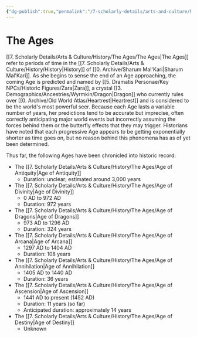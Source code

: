 ```yaml
---
{"dg-publish":true,"permalink":"/7-scholarly-details/arts-and-culture/history/the-ages/the-ages/","noteIcon":""}
---
```



# The Ages

[[7. Scholarly Details/Arts & Culture/History/The Ages/The Ages\|The Ages]] refer to periods of time in the [[7. Scholarly Details/Arts & Culture/History/History\|History]] of [[0. Archive/Sharum Mal'Kari\|Sharum Mal'Kari]]. As she begins to sense the end of an Age approaching, the coming Age is predicted and named by [[5. Dramatis Personae/Key NPCs/Historic Figures/Zara\|Zara]], a crystal [[3. Demographics/Ancestries/Wyrmkin/Dragon\|Dragon]] who currently rules over [[0. Archive/Old World Atlas/Heartrest\|Heartrest]] and is considered to be the world's most powerful seer. Because each Age lasts a variable number of years, her predictions tend to be accurate but imprecise, often correctly anticipating major world events but incorrectly assuming the forces behind them or the butterfly effects that they may trigger. Historians have noted that each progressive Age appears to be getting exponentially shorter as time goes on, but no reason behind this phenomena has as of yet been determined. 

Thus far, the following Ages have been chronicled into historic record: 

- The [[7. Scholarly Details/Arts & Culture/History/The Ages/Age of Antiquity\|Age of Antiquity]] 
	- Duration: unclear; estimated around 3,000 years
- The [[7. Scholarly Details/Arts & Culture/History/The Ages/Age of Divinity\|Age of Divinity]] 
	- 0 AD to 972 AD
	- Duration: 972 years
- The [[7. Scholarly Details/Arts & Culture/History/The Ages/Age of Dragons\|Age of Dragons]] 
	- 973 AD to 1296 AD
	- Duration: 324 years
- The [[7. Scholarly Details/Arts & Culture/History/The Ages/Age of Arcana\|Age of Arcana]] 
	- 1297 AD to 1404 AD
	- Duration: 108 years
- The [[7. Scholarly Details/Arts & Culture/History/The Ages/Age of Annihilation\|Age of Annihilation]] 
	- 1405 AD to 1440 AD
	- Duration: 36 years
- The [[7. Scholarly Details/Arts & Culture/History/The Ages/Age of Ascension\|Age of Ascension]] 
	- 1441 AD to present (1452 AD)
	- Duration: 11 years (so far)
	- Anticipated duration: approximately 14 years
- The [[7. Scholarly Details/Arts & Culture/History/The Ages/Age of Destiny\|Age of Destiny]] 
	- Unknown

